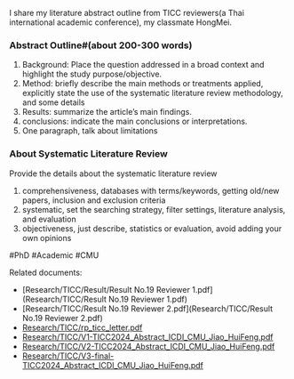 I share my literature abstract outline from TICC reviewers(a Thai international academic conference), my classmate HongMei.

### Abstract Outline#(about 200-300 words)
1. Background: Place the question addressed in a broad context and highlight the study purpose/objective.
2. Method: briefly describe the main methods or treatments applied, explicitly state the use of the systematic literature review methodology, and some details
3. Results: summarize the article’s main findings.
4. conclusions: indicate the main conclusions or interpretations.
5. One paragraph, talk about limitations

### About Systematic Literature Review
Provide the details about the systematic literature review
1. comprehensiveness, databases with terms/keywords, getting old/new papers, inclusion and exclusion criteria
2. systematic, set the searching strategy, filter settings, literature analysis, and evaluation
3. objectiveness, just describe, statistics or evaluation, avoid adding your own opinions

#PhD #Academic  #CMU

Related documents:
- [Research/TICC/Result/Result No.19 Reviewer 1.pdf](Research/TICC/Result No.19 Reviewer 1.pdf)
- [Research/TICC/Result No.19 Reviewer 2.pdf](Research/TICC/Result No.19 Reviewer 2.pdf)
- [Research/TICC/rp_ticc_letter.pdf](Research/TICC/rp_ticc_letter.pdf)
- [Research/TICC/V1-TICC2024_Abstract_ICDI_CMU_Jiao_HuiFeng.pdf](Research/TICC/V1-TICC2024_Abstract_ICDI_CMU_Jiao_HuiFeng.pdf)
- [Research/TICC/V2-TICC2024_Abstract_ICDI_CMU_Jiao_HuiFeng.pdf](Research/TICC/V2-TICC2024_Abstract_ICDI_CMU_Jiao_HuiFeng.pdf)
- [Research/TICC/V3-final-TICC2024_Abstract_ICDI_CMU_Jiao_HuiFeng.pdf](Research/TICC/V3-final-TICC2024_Abstract_ICDI_CMU_Jiao_HuiFeng.pdf)
